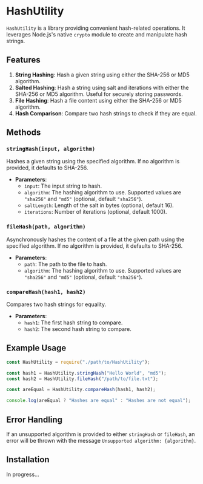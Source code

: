 # HashUtility

`HashUtility` is a library providing convenient hash-related operations. It leverages Node.js's native `crypto` module to create and manipulate hash strings.

## Features

1. **String Hashing**: Hash a given string using either the SHA-256 or MD5 algorithm.
2. **Salted Hashing**: Hash a string using salt and iterations with either the SHA-256 or MD5 algorithm. Useful for securely storing passwords.
3. **File Hashing**: Hash a file content using either the SHA-256 or MD5 algorithm.
4. **Hash Comparison**: Compare two hash strings to check if they are equal.

## Methods

### `stringHash(input, algorithm)`

Hashes a given string using the specified algorithm. If no algorithm is provided, it defaults to SHA-256.

- **Parameters**:
  - `input`: The input string to hash.
  - `algorithm`: The hashing algorithm to use. Supported values are `"sha256"` and `"md5"` (optional, default `"sha256"`).
  - `saltLength`: Length of the salt in bytes (optional, default 16).
  - `iterations`: Number of iterations (optional, default 1000).

### `fileHash(path, algorithm)`

Asynchronously hashes the content of a file at the given path using the specified algorithm. If no algorithm is provided, it defaults to SHA-256.

- **Parameters**:
  - `path`: The path to the file to hash.
  - `algorithm`: The hashing algorithm to use. Supported values are `"sha256"` and `"md5"` (optional, default `"sha256"`).

### `compareHash(hash1, hash2)`

Compares two hash strings for equality.

- **Parameters**:
  - `hash1`: The first hash string to compare.
  - `hash2`: The second hash string to compare.

## Example Usage

```javascript
const HashUtility = require("./path/to/HashUtility");

const hash1 = HashUtility.stringHash("Hello World", "md5");
const hash2 = HashUtility.fileHash("/path/to/file.txt");

const areEqual = HashUtility.compareHash(hash1, hash2);

console.log(areEqual ? "Hashes are equal" : "Hashes are not equal");
```

## Error Handling

If an unsupported algorithm is provided to either `stringHash` or `fileHash`, an error will be thrown with the message `Unsupported algorithm: {algorithm}`.

## Installation

In progress...
